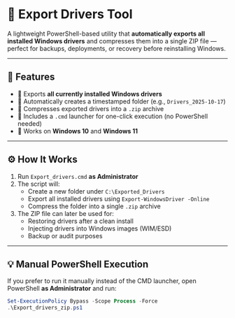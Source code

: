 # 🧰 Export Drivers Tool

A lightweight PowerShell-based utility that **automatically exports all installed Windows drivers** and compresses them into a single ZIP file — perfect for backups, deployments, or recovery before reinstalling Windows.

---

## 🚀 Features

- 🔹 Exports **all currently installed Windows drivers**
- 🔹 Automatically creates a timestamped folder (e.g., `Drivers_2025-10-17`)
- 🔹 Compresses exported drivers into a `.zip` archive
- 🔹 Includes a `.cmd` launcher for one-click execution (no PowerShell needed)
- 🔹 Works on **Windows 10** and **Windows 11**


---

## ⚙️ How It Works

1. Run `Export_drivers.cmd` **as Administrator**  
2. The script will:
   - Create a new folder under `C:\Exported_Drivers`
   - Export all installed drivers using `Export-WindowsDriver -Online`
   - Compress the folder into a single `.zip` archive
3. The ZIP file can later be used for:
   - Restoring drivers after a clean install  
   - Injecting drivers into Windows images (WIM/ESD)  
   - Backup or audit purposes  

---

## 💡 Manual PowerShell Execution

If you prefer to run it manually instead of the CMD launcher, open PowerShell **as Administrator** and run:

```powershell
Set-ExecutionPolicy Bypass -Scope Process -Force
.\Export_drivers_zip.ps1
